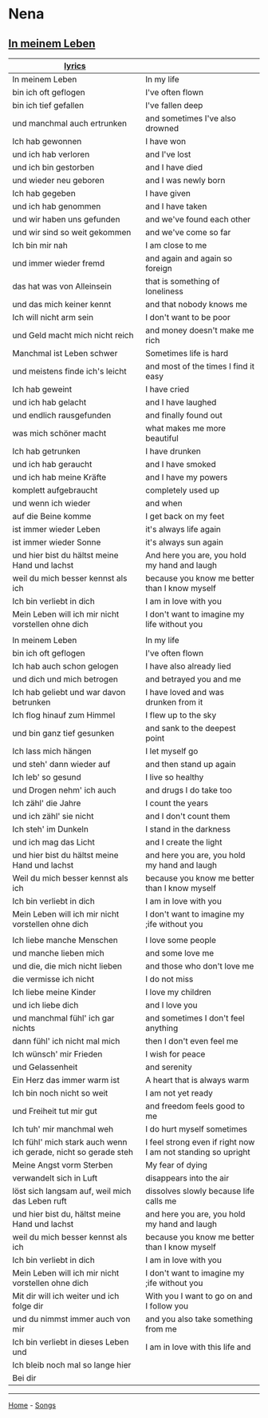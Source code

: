 # Nena

## [In meinem Leben](https://youtu.be/SF4LD-pDeeU)


| [lyrics](https://lyricstranslate.com/en/meinem-Leben-lyrics.html) | |
|--|--|
| In meinem Leben | In my life |
| bin ich oft geflogen | I've often flown |
| bin ich tief gefallen | I've fallen deep |
| und manchmal auch ertrunken | and sometimes I've also drowned |
| Ich hab gewonnen | I have won |
| und ich hab verloren | and I've lost |
| und ich bin gestorben | and I have died |
| und wieder neu geboren | and I was newly born |
| Ich hab gegeben | I have given |
| und ich hab genommen | and I have taken |
| und wir haben uns gefunden | and we've found each other |
| und wir sind so weit gekommen | and we've come so far |
| Ich bin mir nah | I am close to me |
| und immer wieder fremd | and again and again so foreign |
| das hat was von Alleinsein | that is something of loneliness  |
| und das mich keiner kennt | and that nobody knows me |
| Ich will nicht arm sein | I don't want to be poor |
| und Geld macht mich nicht reich | and money doesn't make me rich |
| Manchmal ist Leben schwer | Sometimes life is hard |
| und meistens finde ich's leicht | and most of the times I find it easy |
| Ich hab geweint | I have cried |
| und ich hab gelacht | and I have laughed |
| und endlich rausgefunden | and finally found out |
| was mich schöner macht | what makes me more beautiful |
| Ich hab getrunken | I have drunken |
| und ich hab geraucht | and I have smoked |
| und ich hab meine Kräfte | and I have my powers |
| komplett aufgebraucht | completely used up |
| und wenn ich wieder | and when   |
| auf die Beine komme | I get back on my feet |
| ist immer wieder Leben | it's always life again |
| ist immer wieder Sonne | it's always sun again |
| und hier bist du hältst meine Hand und lachst | And here you are, you hold my hand and laugh |
| weil du mich besser kennst als ich | because you know me better than I know myself |
| Ich bin verliebt in dich | I am in love with you |
| Mein Leben will ich mir nicht vorstellen ohne dich | I don't want to imagine my life without you |
|  |  |
| In meinem Leben | In my life |
| bin ich oft geflogen | I've often flown |
| Ich hab auch schon gelogen | I have also already lied |
| und dich und mich betrogen | and betrayed you and me |
| Ich hab geliebt und war davon betrunken | I have loved and was drunken from it |
| Ich flog hinauf zum Himmel | I flew up to the sky |
| und bin ganz tief gesunken | and sank to the deepest point |
| Ich lass mich hängen | I let myself go |
| und steh' dann wieder auf | and then stand up again |
| Ich leb' so gesund | I live so healthy |
| und Drogen nehm' ich auch | and drugs I do take too |
| Ich zähl' die Jahre | I count the years |
| und ich zähl' sie nicht | and I don't count them |
| Ich steh' im Dunkeln | I stand in the darkness |
| und ich mag das Licht | and I create the light |
| und hier bist du hältst meine Hand und lachst | and here you are, you hold my hand and laugh |
| Weil du mich besser kennst als ich | because you know me better than I know myself |
| Ich bin verliebt in dich | I am in love with you |
| Mein Leben will ich mir nicht vorstellen ohne dich | I don't want to imagine my ;ife without you |
|  |  |
| Ich liebe manche Menschen | I love some people |
| und manche lieben mich | and some love me |
| und die, die mich nicht lieben | and those who don't love me |
| die vermisse ich nicht | I do not miss |
| Ich liebe meine Kinder | I love my children |
| und ich liebe dich | and I love you |
| und manchmal fühl' ich gar nichts | and sometimes I don't feel anything |
| dann fühl' ich nicht mal mich | then I don't even feel me  |
| Ich wünsch' mir Frieden | I wish for peace |
| und Gelassenheit | and serenity |
| Ein Herz das immer warm ist | A heart that is always warm |
| Ich bin noch nicht so weit | I am not yet ready |
| und Freiheit tut mir gut | and freedom feels good to me |
| Ich tuh' mir manchmal weh | I do hurt myself sometimes |
| Ich fühl' mich stark auch wenn ich gerade, nicht so gerade steh | I feel strong even if right now I am not standing so upright |
| Meine Angst vorm Sterben | My fear of dying |
| verwandelt sich in Luft | disappears into the air |
| löst sich langsam auf, weil mich das Leben ruft | dissolves slowly because life calls me |
| und hier bist du, hältst meine Hand und lachst | and here you are, you hold my hand and laugh |
| weil du mich besser kennst als ich | because you know me better than I know myself |
| Ich bin verliebt in dich | I am in love with you |
| Mein Leben will ich mir nicht vorstellen ohne dich | I don't want to imagine my ;ife without you |
| Mit dir will ich weiter und ich folge dir | With you I want to go on and I follow you |
| und du nimmst immer auch von mir | and you also take something from me |
| Ich bin verliebt in dieses Leben und | I am in love with this life  and |
| Ich bleib noch mal so lange hier |  |
| Bei dir |  |

---

[Home](README.md) - [Songs](Songs.md)
